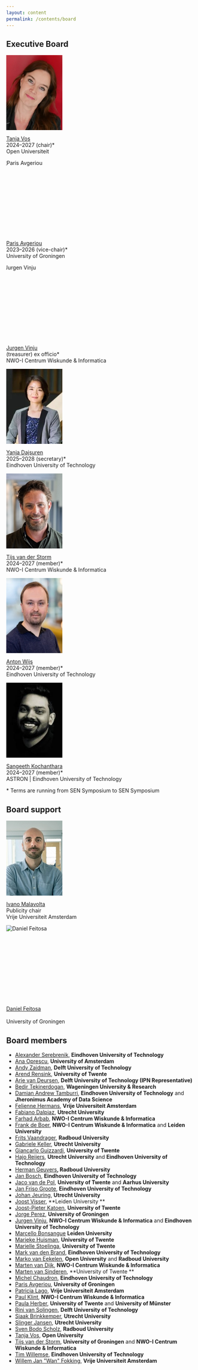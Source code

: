 ```yaml
---
layout: content
permalink: /contents/board
---
```


## Executive Board

<style>
  .img-wrap{
    width: 150px;
    height: 200px;
    overflow: hidden;
  }
  .img-adj{
    height: 200px;
  }
</style>

<div class="row">
    <div class="col-md-4 col-sm-6">
      <p class="img-wrap"><img class="img-adj" src="/assets/img/board/tanja.jpg" alt="Tanja Vos"></p>
      <p>
        <a href="https://tanjavos.com/">Tanja Vos</a>
        <br/>
        2024&#8211;2027 (chair)*
        <br/>
        Open Universiteit
      </p>
    </div>
    <div class="col-md-4 col-sm-6">
      <p class="img-wrap"><img class="img-adj" style="margin-left: -15px;" src="/assets/img/board/paris.jpg" alt="Paris Avgeriou"></p>
      <p>
        <a href="http://www.cs.rug.nl/~paris/">Paris Avgeriou</a>
        <br/>
        2023&#8211;2026 (vice-chair)*
        <br/>
        University of Groningen
      </p>
    </div>
    <div class="col-md-4 col-sm-6">
      <p class="img-wrap"><img class="img-adj" style="margin-left: -20px;" src="/assets/img/board/jurgen.jpg" alt="Jurgen Vinju"></p>
      <p>
        <a href="https://homepages.cwi.nl/~jurgenv/">Jurgen Vinju</a>
        <br/>
        (treasurer) ex officio*
        <br/>
        NWO-I Centrum Wiskunde & Informatica
      </p>
    </div>
    <div class="col-md-4 col-sm-6">
      <p class="img-wrap"><img class="img-adj" src="/assets/img/board/yanja.jpg" alt="Yanja Dajsuren"></p>
      <p>
        <a href="https://dajsuren.win.tue.nl/">Yanja Dajsuren</a>
        <br/>
        2025&#8211;2028 (secretary)*
        <br/>
        Eindhoven University of Technology
      </p>
    </div>
    <div class="col-md-4 col-sm-6">
      <p class="img-wrap"><img class="img-adj" src="/assets/img/board/tijs.jpg" alt="Tijs van der Storm"></p>
      <p>
        <a href="http://homepages.cwi.nl/~storm">Tijs van der Storm</a>
        <br/>
        2024&#8211;2027 (member)*
        <br/>
        NWO-I Centrum Wiskunde & Informatica
      </p>
    </div>
    <div class="col-md-4 col-sm-6">
      <p class="img-wrap"><img class="img-adj" src="/assets/img/board/awijs.jpg" alt="Anton Wijs"></p>
      <p>
        <a href="https://www.win.tue.nl/~awijs/">Anton Wijs</a>
        <br/>
        2024&#8211;2027 (member)*
        <br/>
        Eindhoven University of Technology
      </p>
    </div>
    <div class="col-md-4 col-sm-6">
      <p class="img-wrap"><img class="img-adj" src="/assets/img/board/sangeeth.jpg" alt="Sangeeth Kochanthara"></p>
      <p>
        <a href="https://www.linkedin.com/in/sangeethko/">Sangeeth Kochanthara</a>
        <br/>
        2024&#8211;2027 (member)*
        <br/>
        ASTRON | Eindhoven University of Technology
      </p>
    </div>
</div>
<div class="row">
  <div class="col">
    <p class="small">* Terms are running from SEN Symposium to SEN Symposium</p>
  </div>
</div>

## Board support

<div class="row">
    <div class="col-md-4 col-sm-6">
      <p class="img-wrap"><img class="img-adj" src="/assets/img/board/ivano.jpg" alt="Ivano Malavolta"></p>
      <p>
        <a href="http://ivanomalavolta.com">Ivano Malavolta</a>
        <br/>
        Publicity chair
        <br/>
        Vrije Universiteit Amsterdam
      </p>
    </div>
    <div class="col-md-4">
      <p class="img-wrap"><img class="img-adj" src="/assets/img/board/daniel.jpg" alt="Daniel Feitosa"></p>
      <p>
        <a href="https://www.rug.nl/staff/d.feitosa/">Daniel Feitosa</a>
        <br/>
        <br/>
        University of Groningen
      </p>
    </div>
</div>


## Board members

*   [Alexander Serebrenik](https://www.win.tue.nl/~aserebre/), **Eindhoven University of Technology**
*   [Ana Oprescu](https://www.uva.nl/en/profile/o/p/a.m.oprescu/a.m.oprescu.html), **University of Amsterdam**
*   [Andy Zaidman](https://azaidman.github.io/), **Delft University of Technology**
*   [Arend Rensink](http://wwwhome.ewi.utwente.nl/~rensink/), **University of Twente**
*   [Arie van Deursen](https://avandeursen.com/), **Delft University of Technology (IPN Representative)**
*   [Bedir Tekinerdogan](https://www.wur.nl/nl/Personen/Bedir-Tekinerdogan.htm), **Wageningen University & Research**
*   [Damian Andrew Tamburri](https://research.tue.nl/en/persons/damian-a-tamburri), **Eindhoven University of Technology** and **Jheronimus Academy of Data Science** 
*   [Felienne Hermans](https://vu.nl/nl/verhalen/felienne-hermans), **Vrije Universiteit Amsterdam**
*   [Fabiano Dalpiaz](https://webspace.science.uu.nl/~dalpi001/), **Utrecht University**
*   [Farhad Arbab](https://homepages.cwi.nl/~farhad/), **NWO-I Centrum Wiskunde & Informatica**
*   [Frank de Boer](https://homepages.cwi.nl/~frb/), **NWO-I Centrum Wiskunde & Informatica** and **Leiden University**
*   [Frits Vaandrager](http://www.cs.ru.nl/~fvaan/), **Radboud University**
*   [Gabriele Keller](https://www.uu.nl/medewerkers/GKKeller), **Utrecht University**
*   [Giancarlo Guizzardi](https://people.utwente.nl/g.guizzardi), **University of Twente**
*   [Hajo Reijers](https://www.win.tue.nl/~hreijers/), **Utrecht University** and **Eindhoven University of Technology**
*   [Herman Geuvers](http://www.cs.ru.nl/~herman/)**, Radboud University**
*   [Jan Bosch](https://research.tue.nl/en/persons/jan-bosch), **Eindhoven University of Technology**
*   [Jaco van de Pol](https://people.utwente.nl/j.c.vandepol), **University of Twente** and **Aarhus University**
*   [Jan Friso Groote](http://www.win.tue.nl/~jfg/), **Eindhoven University of Technology**
*   [Johan Jeuring](http://www.staff.science.uu.nl/~jeuri101/homepage/), **Utrecht University**
*   [Joost Visser](https://www.universiteitleiden.nl/en/staffmembers/joost-visser#tab-1), **Leiden University **
*   [Joost-Pieter Katoen](http://www-i2.informatik.rwth-aachen.de/~katoen/), **University of Twente**
*   [Jorge Perez](https://www.jperez.nl/), **University of Groningen**
*   [Jurgen Vinju](https://homepages.cwi.nl/~jurgenv/), **NWO-I Centrum Wiskunde & Informatica** and **Eindhoven University of Technology**
*   [Marcello Bonsangue](https://www.universiteitleiden.nl/en/staffmembers/marcello-bonsangue#tab-1) **Leiden University**
*   [Marieke Huisman](http://wwwhome.ewi.utwente.nl/~marieke/), **University of Twente**
*   [Marielle Stoelinga](http://wwwhome.ewi.utwente.nl/~marielle/), **University of Twente**
*   [Mark van den Brand](http://www.win.tue.nl/~mvdbrand/), **Eindhoven University of Technology**
*   [Marko van Eekelen](http://www.cs.ru.nl/M.vanEekelen/), **Open University** and **Radboud University**
*   [Marten van Dijk](https://www.cwi.nl/people/marten-van-dijk), **NWO-I Centrum Wiskunde & Informatica**
*   [Marten van Sinderen](https://wwwhome.ewi.utwente.nl/~sinderen/), **University of Twente **
*   [Michel Chaudron](https://research.tue.nl/nl/persons/michel-rv-chaudron), **Eindhoven University of Technology**
*   [Paris Avgeriou](http://www.cs.rug.nl/~paris/), **University of Groningen**
*   [Patricia Lago](https://www.cs.vu.nl/~patricia/Patricia_Lago/Home.html), **Vrije Universiteit Amsterdam**
*   [Paul Klint](https://www.cwi.nl/people/paul-klint), **NWO-I Centrum Wiskunde & Informatica**
*   [Paula Herber](https://people.utwente.nl/p.herber), **University of Twente** and **University of Münster**
*   [Rini van Solingen](https://rinivansolingen.nl/), **Delft University of Technology**
*   [Sjaak Brinkkemper](http://www.cs.uu.nl/staff/sjaak.html), **Utrecht University**
*   [Slinger Jansen](http://www.slingerjansen.nl), **Utrecht University**
*   [Sven Bodo Scholz](https://www.cs.ru.nl/staff/Sven-Bodo.Scholz), **Radboud University**
*   [Tanja Vos](https://tanjavos.com/), **Open University**
*   [Tijs van der Storm](https://homepages.cwi.nl/~storm/), **University of Groningen** and **NWO-I Centrum Wiskunde & Informatica**
*   [Tim Willemse](https://www.win.tue.nl/~timw), **Eindhoven University of Technology**
*   [Willem Jan "Wan" Fokking](https://www.cs.vu.nl/~wanf), **Vrije Universiteit Amsterdam**
